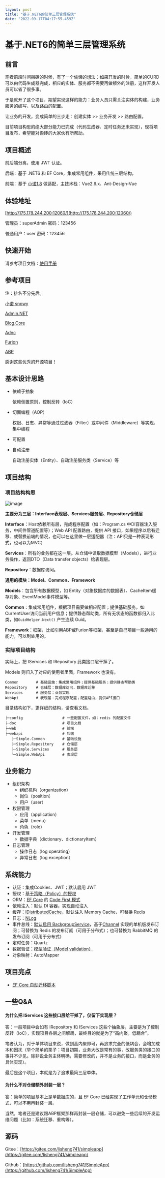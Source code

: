 ```yaml
---
layout: post
title: "基于.NET6的简单三层管理系统"
date: "2022-09-17T04:17:55.459Z"
---
```

基于.NET6的简单三层管理系统
================

前言
--

笔者前段时间搬砖的时候，有了一个偷懒的想法：如果开发的时候，简单的CURD可以由代码生成器完成，相应的实体、服务都不需要再做额外的注册，这样开发人员可以省了很多事。

于是就开了这个项目，期望实现这样的能力：业务人员只需关注实体的构建，业务服务的编写，以及路由的配置。

让业务的开发，变成简单的三步走：创建实体 >> 业务开发 >> 路由配置。

目前项目构思的绝大部分能力已完成（代码生成器、定时任务还未实现），现将项目发布，希望能对搬砖的大家伙有所帮助。

项目概述
----

前后端分离，使用 JWT 认证。

后端：基于 .NET6 和 EF Core，集成常用组件，采用传统三层结构。

前端：基于 [小诺1.8](https://gitee.com/xiaonuobase/snowy) 做适配，主技术栈：Vue2.6.x、Ant-Design-Vue

体验地址
----

[http://175.178.244.200:12060/](http://175.178.244.200:12060/)

管理员：superAdmin 密码：123456

普通用户：user 密码：123456

快速开始
----

请参考项目文档：[使用手册](https://gitee.com/lisheng741/simpleapp/blob/master/doc/%E4%BD%BF%E7%94%A8%E6%89%8B%E5%86%8C.md)

参考项目
----

注：排名不分先后。

[小诺 snowy](https://gitee.com/xiaonuobase/snowy)

[Admin.NET](https://gitee.com/zuohuaijun/Admin.NET)

[Blog.Core](https://gitee.com/laozhangIsPhi/Blog.Core)

[Adnc](https://github.com/AlphaYu/Adnc)

[Furion](https://gitee.com/dotnetchina/Furion)

[ABP](https://github.com/abpframework/abp)

感谢这些优秀的开源项目！

基本设计思路
------

*   依赖于抽象
    
    依赖倒置原则，控制反转（IoC）
    
*   切面编程（AOP）
    
    权限、日志、异常等通过过滤器（Filter）或中间件（Middleware）等实现，集中编程
    
*   可配置
    
*   自动注册
    
    自动注册实体（Entity）、自动注册服务类（Service）等
    

项目结构
----

### 项目结构构思

![image](https://img2022.cnblogs.com/blog/1887659/202209/1887659-20220916184404684-2026623209.png)

**主要分为三层：Interface表现层、Services服务层、Repository仓储层**

**Interface**：Host依赖所有层，完成程序配置（如：Program.cs 中DI容器注入服务，中间件管道配置等）；Web API 配置路由，提供 API 接口，如果程序以后有迁移、或替换前端的情况，也可以在这里做一层适配器（注：API只是一种表现形式，也可以为MVC）

**Services**：所有的业务都在这一层。从仓储中读取数据模型（Models），进行业务操作，返回DTO（Data transfer objects）给表现层。

**Repository**：数据库访问。

**通用的模块：Model、Common、Framework**

**Models**：包含所有数据模型，如 Entity（对象数据库的数据表）、CacheItem缓存对象、EventModel事件模型等。

**Common**：集成常用组件，根据项目需要做相应配置；提供基础服务，如CurrentUser访问当前用户信息；提供静态帮助类，所有无状态的函数都归入此类，如`GuidHelper.Next()` 产生连续 Guid。

**Framework**：框架，比如引用ABP或Furion等框架，甚至是自己项目一些通用的能力，可以到处用的。

### 实际项目结构

实际上，把 IServices 和 IRepository 此类接口层干掉了。

Models 则归入了对应的使用者里面，Framework 也没有。

    Common        # 基础设施：集成常用组件；提供基础服务；提供静态帮助类
    Repository    # 仓储层：数据库访问，数据库迁移
    Services      # 服务层：业务实现
    WebApi        # 表现层：完成程序配置；配置路由，提供API接口
    

目录结构如下，更详细的结构，请查看文档。

    ├─config                  # 一些配置文件，如：redis 的配置文件
    ├─doc                     # 项目文档
    ├─web                     # 前端
    ├─webapi                  # 后端
       ├─Simple.Common        # 基础设施
       ├─Simple.Repository    # 仓储层
       ├─Simple.Services      # 服务层
       └─Simple.WebApi        # 表现层
    

业务能力
----

*   组织架构
    *   组织机构（organization）
    *   岗位（position）
    *   用户（user）
*   权限管理
    *   应用（application）
    *   菜单（menu）
    *   角色（role）
*   开发管理
    *   数据字典（dictionary、dictionaryItem）
*   日志管理
    *   操作日志（log operating）
    *   异常日志（log exception）

系统能力
----

*   认证：集成Cookies、JWT；默认启用 JWT
*   授权：[基于策略（Policy）的授权](https://docs.microsoft.com/zh-cn/aspnet/core/security/authorization/policies?view=aspnetcore-6.0)
*   ORM：[EF Core](https://docs.microsoft.com/zh-cn/ef/core/) 的 [Code First 模式](https://docs.microsoft.com/zh-cn/ef/core/managing-schemas/migrations/?tabs=dotnet-core-cli)
*   依赖注入：默认 DI 容器，实现自动注入
*   缓存：[IDistributedCache](https://docs.microsoft.com/zh-cn/dotnet/api/microsoft.extensions.caching.distributed.idistributedcache)，默认注入 Memory Cache，可替换 Redis
*   日志：[NLog](https://nlog-project.org/)
*   事件总线：[默认启用 BackgroupService](https://docs.microsoft.com/zh-cn/dotnet/core/extensions/queue-service?source=recommendations)，基于[Channel](https://docs.microsoft.com/zh-cn/dotnet/api/system.threading.channels.channel-1) 实现的单机版发布订阅；可替换为 Redis 的发布订阅（可用于分布式）；也可替换为 RabbitMQ 的发布订阅（可用于分布式）
*   定时任务：Quartz
*   数据验证：[模型验证（Model validation）](https://docs.microsoft.com/zh-cn/aspnet/core/mvc/models/validation)
*   对象映射：AutoMapper

项目亮点
----

*   [EF Core 自动迁移脚本](https://gitee.com/lisheng741/simpleapp/blob/master/webapi/migrations.sh)

一些Q&A
-----

#### 为什么把 IServices 这些接口层给干掉了，仅留下实现层？

答：一般项目中会如有 IRepository 和 IServices 这些个抽象层，主要是为了控制反转（IoC），实现项目各层之间解耦，最终目的就是为了“高内聚，低耦合”。

笔者认为，对于单体项目来说，做到高内聚即可，再追求完全的低耦合，会增加成本和困扰（举个简单的栗子：项目初期，业务大改是常有的事，改服务类的接口的事并不少见。除非说业务主体明确，需要修改的，并不是业务的接口，而是业务的具体实现）。

最后是这个项目，本就是为了追求最简三层单体。

#### 为什么不对仓储额外封装一层？

答：简单的项目基本上是单数据库的，且 EF Core 已经实现了工作单元和仓储模式，可以不用再封装一层。

当然，笔者还是建议跟ABP框架那样再封装一层仓储，可以避免一些后续的开发运维问题（比如：系统迁移、重构等）。

源码
--

Gitee：[https://gitee.com/lisheng741/simpleapp](https://gitee.com/lisheng741/simpleapp)

Github：[https://github.com/lisheng741/SimpleApp](https://github.com/lisheng741/SimpleApp)